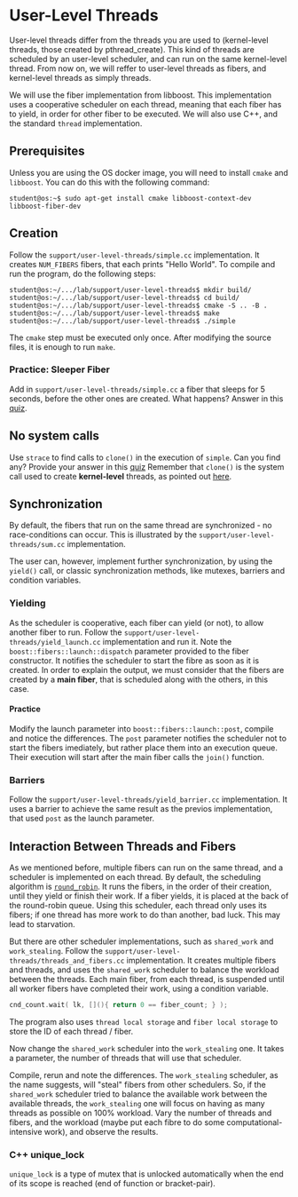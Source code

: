 # User-Level Threads

User-level threads differ from the threads you are used to (kernel-level threads, those created by pthread_create).
This kind of threads are scheduled by an user-level scheduler, and can run on the same kernel-level thread.
From now on, we will reffer to user-level threads as fibers, and kernel-level threads as simply threads.

We will use the fiber implementation from libboost.
This implementation uses a cooperative scheduler on each thread, meaning that each fiber has to yield, in order for other fiber to be executed.
We will also use C++, and the standard `thread` implementation.

## Prerequisites

Unless you are using the OS docker image, you will need to install `cmake` and `libboost`.
You can do this with the following command:

```console
student@os:~$ sudo apt-get install cmake libboost-context-dev libboost-fiber-dev
```

## Creation

Follow the `support/user-level-threads/simple.cc` implementation.
It creates `NUM_FIBERS` fibers, that each prints "Hello World".
To compile and run the program, do the following steps:

```console
student@os:~/.../lab/support/user-level-threads$ mkdir build/
student@os:~/.../lab/support/user-level-threads$ cd build/
student@os:~/.../lab/support/user-level-threads$ cmake -S .. -B .
student@os:~/.../lab/support/user-level-threads$ make
student@os:~/.../lab/support/user-level-threads$ ./simple
```

The `cmake` step must be executed only once.
After modifying the source files, it is enough to run `make`.

### Practice: Sleeper Fiber

Add in `support/user-level-threads/simple.cc` a fiber that sleeps for 5 seconds, before the other ones are created.
What happens?
Answer in this [quiz](../quiz/sleeping-on-a-fiber.md).

## No system calls

Use `strace` to find calls to `clone()` in the execution of `simple`.
Can you find any?
Provide your answer in this [quiz](../quiz/fiber-strace.md)
Remember that `clone()` is the system call used to create **kernel-level** threads, as pointed out [here](./arena.md#threads-and-processes-clone).

## Synchronization

By default, the fibers that run on the same thread are synchronized - no race-conditions can occur.
This is illustrated by the `support/user-level-threads/sum.cc` implementation.

The user can, however, implement further synchronization, by using the `yield()` call, or classic synchronization methods, like mutexes, barriers and condition variables.

### Yielding

As the scheduler is cooperative, each fiber can yield (or not), to allow another fiber to run.
Follow the `support/user-level-threads/yield_launch.cc` implementation and run it.
Note the `boost::fibers::launch::dispatch` parameter provided to the fiber constructor.
It notifies the scheduler to start the fibre as soon as it is created.
In order to explain the output, we must consider that the fibers are created by a **main fiber**, that is scheduled along with the others, in this case.

#### Practice

Modify the launch parameter into `boost::fibers::launch::post`, compile and notice the differences.
The `post` parameter notifies the scheduler not to start the fibers imediately, but rather place them into an execution queue.
Their execution will start after the main fiber calls the `join()` function.

### Barriers

Follow the `support/user-level-threads/yield_barrier.cc` implementation.
It uses a barrier to achieve the same result as the previos implementation, that used `post` as the launch parameter.

## Interaction Between Threads and Fibers

As we mentioned before, multiple fibers can run on the same thread, and a scheduler is implemented on each thread.
By default, the scheduling algorithm is [`round_robin`](https://www.guru99.com/round-robin-scheduling-example.html).
It runs the fibers, in the order of their creation, until they yield or finish their work.
If a fiber yields, it is placed at the back of the round-robin queue.
Using this scheduler, each thread only uses its fibers;
if one thread has more work to do than another, bad luck.
This may lead to starvation.

But there are other scheduler implementations, such as `shared_work` and `work_stealing`.
Follow the `support/user-level-threads/threads_and_fibers.cc` implementation.
It creates multiple fibers and threads, and uses the `shared_work` scheduler to balance the workload between the threads.
Each main fiber, from each thread, is suspended until all worker fibers have completed their work, using a condition variable.

```cpp
cnd_count.wait( lk, [](){ return 0 == fiber_count; } );
```

The program also uses `thread local storage` and `fiber local storage` to store the ID of each thread / fiber.

Now change the `shared_work` scheduler into the `work_stealing` one.
It takes a parameter, the number of threads that will use that scheduler.

Compile, rerun and note the differences.
The `work_stealing` scheduler, as the name suggests, will "steal" fibers from other schedulers.
So, if the `shared_work` scheduler tried to balance the available work between the available threads, the `work_stealing` one will focus on having as many threads as possible on 100% workload.
Vary the number of threads and fibers, and the workload (maybe put each fibre to do some computational-intensive work), and observe the results.

### C++ unique_lock

`unique_lock` is a type of mutex that is unlocked automatically when the end of its scope is reached (end of function or bracket-pair).
